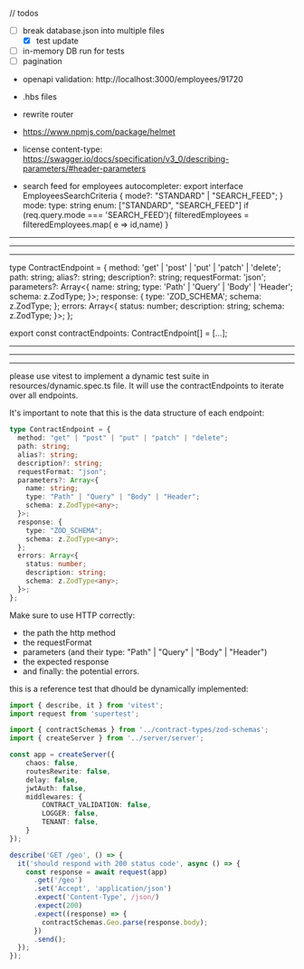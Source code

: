 // todos

- [ ] break database.json into multiple files
  - [X] test update
- [ ] in-memory DB run for tests
- [ ] pagination
- openapi validation: http://localhost:3000/employees/91720
- .hbs files
- rewrite router
- https://www.npmjs.com/package/helmet
- license content-type: https://swagger.io/docs/specification/v3_0/describing-parameters/#header-parameters

- search feed for employees autocompleter:
export interface EmployeesSearchCriteria {
  mode?: "STANDARD" | "SEARCH_FEED";
}
        mode:
          type: string
          enum: ["STANDARD", "SEARCH_FEED"]
if (req.query.mode === 'SEARCH_FEED'){
    filteredEmployees = filteredEmployees.map( e => id,name)
}

------------------------------------------------------------------------------------------------
------------------------------------------------------------------------------------------------
------------------------------------------------------------------------------------------------

type ContractEndpoint = {
  method: 'get' | 'post' | 'put' | 'patch' | 'delete';
  path: string;
  alias?: string;
  description?: string;
  requestFormat: 'json';
  parameters?: Array<{
    name: string;
    type: 'Path' | 'Query' | 'Body' | 'Header';
    schema: z.ZodType<any>;
  }>;
  response: {
    type: 'ZOD_SCHEMA';
    schema: z.ZodType<any>;
  };
  errors: Array<{
    status: number;
    description: string;
    schema: z.ZodType<any>;
  }>;
};

export const contractEndpoints: ContractEndpoint[] = [...];

------------------------------------------------------------------------------------------------
------------------------------------------------------------------------------------------------
------------------------------------------------------------------------------------------------

please use vitest to implement a dynamic test suite in resources/dynamic.spec.ts file. It will use the contractEndpoints to iterate over all endpoints.

It's important to note that this is the data structure of each endpoint:
```ts
type ContractEndpoint = {
  method: "get" | "post" | "put" | "patch" | "delete";
  path: string;
  alias?: string;
  description?: string;
  requestFormat: "json";
  parameters?: Array<{
    name: string;
    type: "Path" | "Query" | "Body" | "Header";
    schema: z.ZodType<any>;
  }>;
  response: {
    type: "ZOD_SCHEMA";
    schema: z.ZodType<any>;
  };
  errors: Array<{
    status: number;
    description: string;
    schema: z.ZodType<any>;
  }>;
};
```

Make sure to use HTTP correctly:
- the path
the http method
- the requestFormat
- parameters (and their type: "Path" | "Query" | "Body" | "Header")
- the expected response
- and finally: the potential errors.

this is a reference test that dhould be dynamically implemented:
```ts
import { describe, it } from 'vitest';
import request from 'supertest';

import { contractSchemas } from '../contract-types/zod-schemas';
import { createServer } from '../server/server';

const app = createServer({
    chaos: false,
    routesRewrite: false,
    delay: false,
    jwtAuth: false,
    middlewares: {
        CONTRACT_VALIDATION: false,
        LOGGER: false,
        TENANT: false,
    }
});

describe('GET /geo', () => {
  it('should respond with 200 status code', async () => {
    const response = await request(app)
      .get('/geo')
      .set('Accept', 'application/json')
      .expect('Content-Type', /json/)
      .expect(200)
      .expect((response) => {
        contractSchemas.Geo.parse(response.body);
      })
      .send();
  });
});
```
